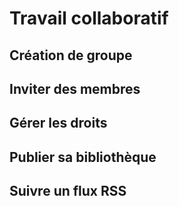 # Travail collaboratif

## Création de groupe

## Inviter des membres

## Gérer les droits

## Publier sa bibliothèque

## Suivre un flux RSS
